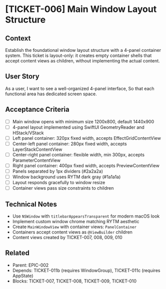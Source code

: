 # [TICKET-006] Main Window Layout Structure

## Context
Establish the foundational window layout structure with a 4-panel container system. This ticket is layout-only: it creates empty container shells that accept content views as children, without implementing the actual content.

## User Story
As a user,
I want to see a well-organized 4-panel interface,
So that each functional area has dedicated screen space.

## Acceptance Criteria
- [ ] Main window opens with minimum size 1200x800, default 1440x900
- [ ] 4-panel layout implemented using SwiftUI GeometryReader and HStack/VStack
- [ ] Left panel container: 320px fixed width, accepts EffectGridContentView
- [ ] Center-left panel container: 280px fixed width, accepts LayerStackContentView
- [ ] Center-right panel container: flexible width, min 300px, accepts ParameterContentView
- [ ] Right panel container: 400px fixed width, accepts PreviewContentView
- [ ] Panels separated by 1px dividers (#2a2a2a)
- [ ] Window background uses RYTM dark gray (#1a1a1a)
- [ ] Layout responds gracefully to window resize
- [ ] Container views pass size constraints to children

## Technical Notes
- Use `NSWindow` with `titlebarAppearsTransparent` for modern macOS look
- Implement custom window chrome matching RYTM aesthetic
- Create `MainWindowView` with container views: `PanelContainer`
- Containers accept content views as `@ViewBuilder` children
- Content views created by TICKET-007, 008, 009, 010

## Related
- Parent: EPIC-002
- Depends: TICKET-011b (requires WindowGroup), TICKET-011c (requires AppState)
- Blocks: TICKET-007, TICKET-008, TICKET-009, TICKET-010
